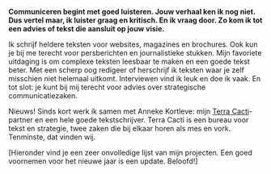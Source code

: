 **Communiceren begint met goed luisteren. Jouw verhaal ken ik nog niet. Dus vertel maar, ik luister graag en kritisch. En ik vraag door. Zo kom ik tot een advies of tekst die aansluit op jouw visie.**  

Ik schrijf heldere teksten voor websites, magazines en brochures. Ook kun je bij me terecht voor persberichten en journalistieke stukken.  Mijn favoriete uitdaging is om complexe teksten leesbaar te maken en een goede tekst beter. Met een scherp oog redigeer of herschrijf ik  teksten waar je zelf misschien niet helemaal uitkomt. Interviewen vind ik leuk en doe ik vaak. En tot slot: je kunt bij mij terecht voor  advies over strategische communicatiezaken. 

Nieuws!
Sinds kort werk ik samen met Anneke Kortleve: mijn [Terra Cacti](http://terracacti.nl/)-partner en een hele goede tekstschrijver. Terra Cacti is een bureau voor tekst en strategie, twee zaken die bij elkaar horen als mes en vork. Tenminste, dat vinden wij. 

[Hieronder vind je een zeer onvolledige lijst van mijn projecten. Een goed voornemen voor het nieuwe jaar is een update. Beloofd!] 
